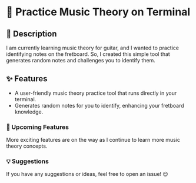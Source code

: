 # 🎸 Practice Music Theory on Terminal

## 📜 Description
I am currently learning music theory for guitar, and I wanted to practice identifying notes on the fretboard. So, I created this simple tool that generates random notes and challenges you to identify them.

## ✨ Features
- A user-friendly music theory practice tool that runs directly in your terminal.
- Generates random notes for you to identify, enhancing your fretboard knowledge.

### 🚀 Upcoming Features
More exciting features are on the way as I continue to learn more music theory concepts. 

### 💡 Suggestions
If you have any suggestions or ideas, feel free to open an issue! 😉
